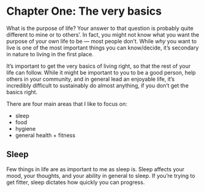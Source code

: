 ---
---

# Chapter One: The very basics
What is the purpose of life? Your answer to that question is probably quite different to mine or to others’. In fact, you might not know what you want the purpose of your own life to be — most people don’t. While  _why_ you want to live is one of the most important things you can know/decide, it’s secondary in nature to living in the first place. 

It’s important to get the very basics of living right, so that the rest of your life can follow. While it might be important to you to be a good person, help others in your community, and in general lead an enjoyable life, it’s incredibly difficult to sustainably do almost anything, if you don’t get the basics right.

There are four main areas that I like to focus on:

- sleep
- food
- hygiene
- general health + fitness

<!-- 
In my opinion (and I hope it isn't too controversial), the primary objective of any person should be to stay alive. Now I understand that there may be exceptions, but as a general rule of thumb, I think that makes a lot of sense.

A part of being truly human, to me, is having a positive impact on your community. However, it's very difficult to take care of others, when you can't take care of yourself. Although this is something that most people should be able to do by themselves, these basic activities are also excellent opportunities for 

Staying alive has some basic components:

- food
- hygiene
- general health + fitness

These are the general items of day to day life that most people could reasonably aspire to complete. In Maslow's heirarchy of needs this is the very bottom. Compromises in these areas, while understandable and even common, have cascading effects in almost every area of life, and as such, should be avoided. These should be daily priorities.
 -->
## Sleep

Few things in life are as important to me as sleep is. Sleep affects your mood, your thoughts, and your ability in general to sleep. If you’re trying to get fitter, sleep dictates how quickly you can progress.

